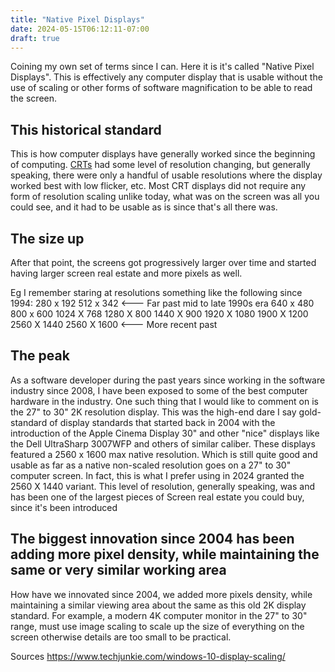 ```yaml
---
title: "Native Pixel Displays"
date: 2024-05-15T06:12:11-07:00
draft: true
---
```


Coining my own set of terms since I can. Here it is it's called "Native Pixel Displays". This is effectively any 
computer display that is usable without the use of scaling or other forms of software magnification to be able to read 
the screen.

## This historical standard

This is how computer displays have generally worked since the beginning of computing. 
[CRTs](https://en.wikipedia.org/wiki/Cathode-ray_tube) had some level of resolution changing, but generally speaking, 
there were only a handful of usable resolutions where the display worked best with low flicker, etc. Most CRT displays 
did not require any form of resolution scaling unlike today, what was on the screen was all you could see, and it had 
to be usable as is since that's all there was.

## The size up

After that point, the screens got progressively larger over time and started having larger screen real estate and more 
pixels as well.

Eg I remember staring at resolutions something like the following since 1994:
    280 x 192
    512 x 342 <--- Far past mid to late 1990s era 
    640 x 480 
    800 x 600
    1024 X 768
    1280 X 800
    1440 X 900 
    1920 X 1080
    1900 X 1200
    2560 X 1440
    2560 X 1600  <--- More recent past

## The peak

As a software developer during the past years since working in the software industry since 2008, I have been exposed to 
some of the best computer hardware in the industry. One such thing that I would like to comment on is the 27" to 30" 
2K resolution display. This was the high-end dare I say gold-standard of display standards that started back in 2004 
with the introduction of the Apple Cinema Display 30" and other "nice" displays like the Dell UltraSharp 3007WFP and 
others of similar caliber. These displays featured a 2560 x 1600 max native resolution. Which is still quite good and 
usable as far as a native non-scaled resolution goes on a 27" to 30" computer screen. In fact, this is what I prefer 
using in 2024 granted the 2560 X 1440 variant. This level of resolution, generally speaking, was 
and has been one of the largest pieces of Screen real estate you could buy, since it's been introduced

## The biggest innovation since 2004 has been adding more pixel density, while maintaining the same or very similar working area

How have we innovated since 2004, we added more pixels density, while maintaining a similar viewing area about the same 
as this old 2K display standard. For example, a modern 4K computer monitor in the 27" to 30" range, must use image scaling to scale up 
the size of everything on the screen otherwise details are too small to be practical.


Sources https://www.techjunkie.com/windows-10-display-scaling/
